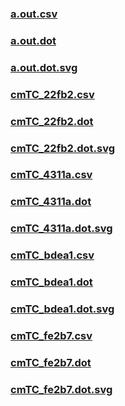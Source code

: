 ### [a.out.csv](a.out.csv)
### [a.out.dot](a.out.dot)
### [a.out.dot.svg](a.out.dot.svg)
### [cmTC_22fb2.csv](cmTC_22fb2.csv)
### [cmTC_22fb2.dot](cmTC_22fb2.dot)
### [cmTC_22fb2.dot.svg](cmTC_22fb2.dot.svg)
### [cmTC_4311a.csv](cmTC_4311a.csv)
### [cmTC_4311a.dot](cmTC_4311a.dot)
### [cmTC_4311a.dot.svg](cmTC_4311a.dot.svg)
### [cmTC_bdea1.csv](cmTC_bdea1.csv)
### [cmTC_bdea1.dot](cmTC_bdea1.dot)
### [cmTC_bdea1.dot.svg](cmTC_bdea1.dot.svg)
### [cmTC_fe2b7.csv](cmTC_fe2b7.csv)
### [cmTC_fe2b7.dot](cmTC_fe2b7.dot)
### [cmTC_fe2b7.dot.svg](cmTC_fe2b7.dot.svg)
